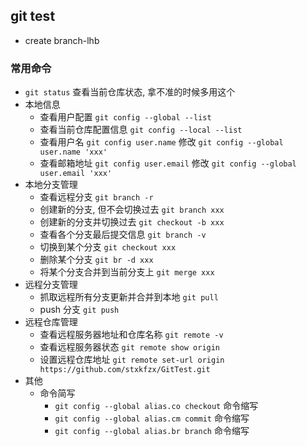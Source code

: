 ## git test
+ create branch-lhb

### 常用命令
+ `git status` 查看当前仓库状态, 拿不准的时候多用这个
+ 本地信息
  + 查看用户配置 `git config --global --list`
  + 查看当前仓库配置信息 `git config --local --list`
  + 查看用户名 `git config user.name` 修改 `git config --global user.name 'xxx'`
  + 查看邮箱地址 `git config user.email` 修改 `git config --global user.email 'xxx'`
+ 本地分支管理
  + 查看远程分支 `git branch -r`
  + 创建新的分支, 但不会切换过去 `git branch xxx`
  + 创建新的分支并切换过去 `git checkout -b xxx`
  + 查看各个分支最后提交信息 `git branch -v`
  + 切换到某个分支 `git checkout xxx`
  + 删除某个分支 `git br -d xxx`
  + 将某个分支合并到当前分支上 `git merge xxx`
+ 远程分支管理
  + 抓取远程所有分支更新并合并到本地 `git pull`
  + push 分支 `git push`
+ 远程仓库管理
  + 查看远程服务器地址和仓库名称 `git remote -v`
  + 查看远程服务器状态 `git remote show origin`
  + 设置远程仓库地址 `git remote set-url origin https://github.com/stxkfzx/GitTest.git`
+ 其他
  + 命令简写
    + `git config --global alias.co checkout` 命令缩写
    + `git config --global alias.cm commit` 命令缩写
    + `git config --global alias.br branch` 命令缩写
